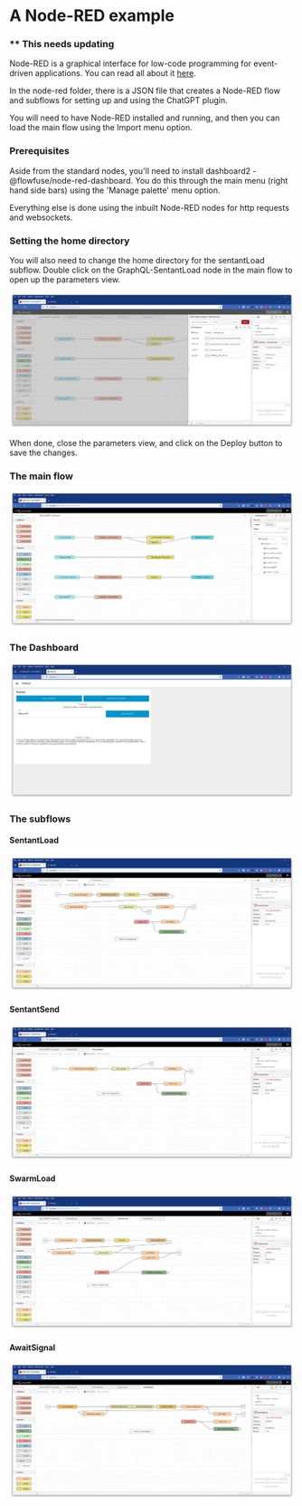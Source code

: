 # A Node-RED example

### ** This needs updating

Node-RED is a graphical interface for low-code programming for event-driven applications.  You can read all about it [here](https://nodered.org/).

In the node-red folder, there is a JSON file that creates a Node-RED flow and subflows for setting up and using the ChatGPT plugin.

You will need to have Node-RED installed and running, and then you can load the main flow using the Import menu option.

### Prerequisites

Aside from the standard nodes, you'll need to install dashboard2 - @flowfuse/node-red-dashboard.  You do this through the main menu (right hand side bars) using the 'Manage palette' menu option.

Everything else is done using the inbuilt Node-RED nodes for http requests and websockets.

### Setting the home directory

You will also need to change the home directory for the sentantLoad subflow.  Double click on the GraphQL-SentantLoad node in the main flow to open up the parameters view.

![](.images/dI8zRxfivEIjB.png)

When done, close the parameters view, and click on the Deploy button to save the changes.

### The main flow

![](.images/vIcK8NYlaE7al.png)

### The Dashboard

![](.images/WnveLHrbnvcIQ.png)

### The subflows

#### SentantLoad

![](.images/BFfCKmYimp8DF.png)

#### SentantSend

![](.images/duxMehsBRCQII.png)

#### SwarmLoad

![](.images/lGwjPTQFO2ab4.png)

#### AwaitSignal

![](.images/B4zabZBSZhGpB.png)